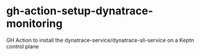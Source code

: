 # gh-action-setup-dynatrace-monitoring
GH Action to install the dynatrace-service/dynatrace-sli-service on a Keptn control plane
